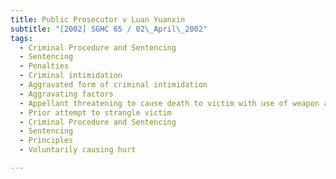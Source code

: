 ```yaml
---
title: Public Prosecutor v Luan Yuanxin 
subtitle: "[2002] SGHC 65 / 02\_April\_2002"
tags:
  - Criminal Procedure and Sentencing
  - Sentencing
  - Penalties
  - Criminal intimidation
  - Aggravated form of criminal intimidation
  - Aggravating factors
  - Appellant threatening to cause death to victim with use of weapon and within confines of victim\'s room
  - Prior attempt to strangle victim
  - Criminal Procedure and Sentencing
  - Sentencing
  - Principles
  - Voluntarily causing hurt

---
```


